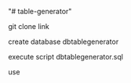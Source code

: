 "# table-generator" 

git clone link

create database dbtablegenerator

execute script dbtablegenerator.sql

use
